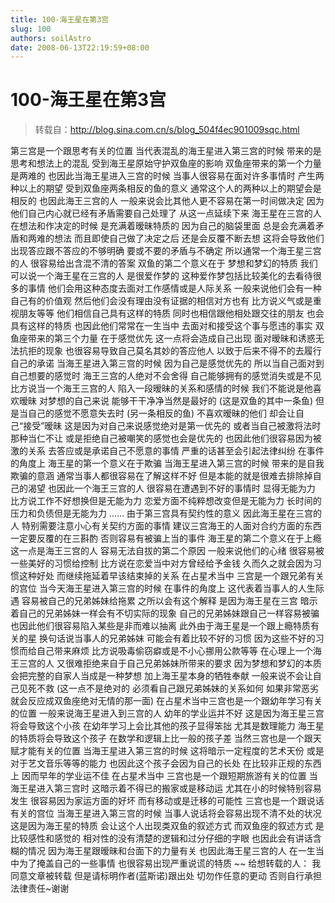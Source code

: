 ```yaml
---
title: 100-海王星在第3宫
slug: 100
authors: soilAstro
date: 2008-06-13T22:19:59+08:00
---
```

# 100-海王星在第3宫

> 转载自：http://blog.sina.com.cn/s/blog_504f4ec901009sqc.html

第三宫是一个跟思考有关的位置
当代表混乱的海王星进入第三宫的时候
带来的是思考和想法上的混乱
受到海王星原始守护双鱼座的影响
双鱼座带来的第一个力量是两难的
也因此当海王星进入三宫的时候
当事人很容易在面对许多事情时
产生两种以上的期望
受到双鱼座两条相反的鱼的意义
通常这个人的两种以上的期望会是相反的
也因此海王三宫的人
一般来说会比其他人更不容易在第一时间做决定
因为他们自己内心就已经有矛盾需要自己处理了
从这一点延续下来
海王星在三宫的人在想法和作决定的时候
是充满着暧昧特质的
因为自己的脑袋里面
总是会充满着矛盾和两难的想法
而且即使自己做了决定之后
还是会反覆不断去想
这将会导致他们出现答应跟不答应的不够明确
要或不要的矛盾与不确定
所以通常一个海王星三宫的人
很容易给出含混不清的答案
双鱼的第二个意义在于
梦想和梦幻的特质
我们可以说一个海王星在三宫的人
是很爱作梦的
这种爱作梦包括比较美化的去看待很多的事情
他们会用这种态度去面对工作感情或是人际关系
一般来说他们会有一种自己有的价值观
然后他们会没有理由没有证据的相信对方也有
比方说义气或是重视朋友等等
他们相信自己具有这样的特质
同时也相信跟他相处跟交往的朋友
也会具有这样的特质
也因此他们常常在一生当中
去面对和接受这个事与愿违的事实
双鱼座带来的第三个力量
在于感觉优先
这一点将会造成自己出现
面对暧昧和诱惑无法抗拒的现象
也很容易导致自己莫名其妙的答应他人
以致于后来不得不的去履行自己的承诺
当海王星进入第三宫的时候
因为自己是感觉优先的
所以当自己面对到自己想要的感觉时
海王三宫的人绝对不会舍得
自己能够拥有的感觉消失或是不见
比方说当一个海王三宫的人
陷入一段暧昧的关系和感情的时候
我们不能说是他喜欢暧昧
对梦想的自己来说
能够干干净净当然是最好的
(这是双鱼的其中一条鱼)
但是当自己的感觉不愿意失去时
(另一条相反的鱼)
不喜欢暧昧的他们
却会让自己“接受”暧昧
这是因为对自己来说感觉绝对是第一优先的
或者当自己被激将法时
那种当仁不让
或是拒绝自己被嘲笑的感觉也会是优先的
也因此他们很容易因为被激的关系
去答应或是承诺自己不愿意的事情
严重的话甚至会引起法律纠纷
在事件的角度上
海王星的第一个意义在于欺骗
当海王星进入第三宫的时候
带来的是自我欺骗的意涵
通常当事人都很容易在了解这样不好
但是本能的就是很难去排除掉自己的渴望
也因此一个海王三宫的人
很容易在遭遇到不好的事情时
显得无能为力
比方说工作不好想换但是无能为力
恋爱方面不纯粹想改变但是无能为力
长时间的压力和负债但是无能为力
……
由于第三宫具有契约性的意义
因此海王星在三宫的人
特别需要注意小心有关契约方面的事情
建议三宫海王的人面对合约方面的东西
一定要反覆的在三斟酌
否则容易有被骗上当的事件
海王星的第二个意义在于上瘾
这一点是海王三宫的人
容易无法自拔的第二个原因
一般来说他们的心绪
很容易被一些美好的习惯给控制
比方说在恋爱当中对方曾经给予金钱
久而久之就会因为习惯这种好处
而继续拖延着早该结束掉的关系
在占星术当中
三宫是一个跟兄弟有关的宫位
当今天海王星进入第三宫的时候
在事件的角度上
这代表着当事人的人生际遇
容易被自己的兄弟姊妹给拖累
之所以会有这个解释
是因为海王星在三宫
暗示着自己的兄弟姊妹一样会有不切实际的现象
自己的兄弟姊妹跟自己一样容易被骗
也因此他们很容易陷入某些是非而难以抽离
此外由于海王星是一个跟上瘾特质有关的星
换句话说当事人的兄弟姊妹
可能会有着比较不好的习惯
因为这些不好的习惯而给自己带来麻烦
比方说吸毒偷窃癖或是不小心挪用公款等等
在心理上一个海王三宫的人
又很难拒绝来自于自己兄弟姊妹所带来的要求
因为梦想和梦幻的本质
会把完整的自家人当成是一种梦想
加上海王星本身的牺牲奉献
一般来说不会让自己见死不救
(这一点不是绝对的
必须看自己跟兄弟姊妹的关系如何
如果非常恶劣就会反应成双鱼座绝对无情的那一面)
在占星术当中三宫也是一个跟幼年学习有关的位置
一般来说海王星进入到三宫的人
幼年的学业运并不好
这是因为海王星三宫将会导致这个小孩
在幼年学习上会比其他的孩子显得笨拙
尤其是数理能力
海王星的特质将会导致这个孩子
在数学和逻辑上比一般的孩子差
当然三宫也是一个跟天赋才能有关的位置
当海王星进入第三宫的时候
这将暗示一定程度的艺术天份
或是对于艺文音乐等等的能力
也因此这个孩子会因为自己的长处
在比较非正规的东西上
因而早年的学业运不佳
在占星术当中
三宫也是一个跟短期旅游有关的位置
当海王星进入第三宫时
这暗示着不得已的搬家或是移动运
尤其在小的时候特别容易发生
很容易因为家运方面的好坏
而有移动或是迁移的可能性
三宫也是一个跟说话有关的宫位
当海王星进入第三宫的时候
当事人说话将会容易出现不清不处的状况
这是因为海王星的特质
会让这个人出现类双鱼的叙述方式
而双鱼座的叙述方式
是比较感性和感觉的
相对性的没有清楚的逻辑和过分仔细的字眼
也因此会有讲话含糊的情况
因为海王星跟暧昧和台面下的力量有关
也因此海王星三宫的人
在一生当中为了掩盖自己的一些事情
也很容易出现严重说谎的特质
~~
给想转载的人：
我同意文章被转载
但是请标明作者(蓝斯诺)跟出处
切勿作任意的更动
否则自行承担法律责任~谢谢


  